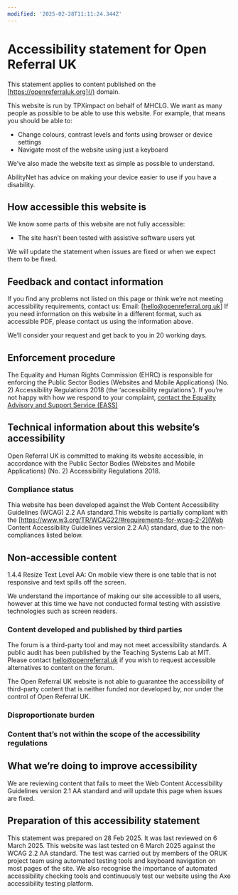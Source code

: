 ```yaml
---
modified: '2025-02-28T11:11:24.344Z'
---
```


# Accessibility statement for Open Referral UK

This statement applies to content published on the [https://openreferraluk.org](/) domain.

This website is run by TPXimpact on behalf of MHCLG. We want as many people as possible to be able to use this website. For example, that means you should be able to:
- Change colours, contrast levels and fonts using browser or device settings
- Navigate most of the website using just a keyboard

We’ve also made the website text as simple as possible to understand.

AbilityNet has advice on making your device easier to use if you have a disability.

## How accessible this website is

We know some parts of this website are not fully accessible:
- The site hasn’t been tested with assistive software users yet

We will update the statement when issues are fixed or when we expect them to be fixed. 

## Feedback and contact information

If you find any problems not listed on this page or think we’re not meeting accessibility requirements, contact us:
Email: [hello@openreferral.org.uk]
If you need information on this website in a different format, such as accessible PDF, please contact us using the information above. 

We’ll consider your request and get back to you in 20 working days. 

## Enforcement procedure
The Equality and Human Rights Commission (EHRC) is responsible for enforcing the Public Sector Bodies (Websites and Mobile Applications) (No. 2) Accessibility Regulations 2018 (the ‘accessibility regulations’). If you’re not happy with how we respond to your complaint, [contact the Equality Advisory and Support Service (EASS)](https://www.equalityadvisoryservice.com/)

## Technical information about this website’s accessibility
Open Referral UK is committed to making its website accessible, in accordance with the Public Sector Bodies (Websites and Mobile Applications) (No. 2) Accessibility Regulations 2018.

### Compliance status
Thia website has been developed against the Web Content Accessibility Guidelines (WCAG) 2.2 AA standard.This website is partially compliant with the [https://www.w3.org/TR/WCAG22/#requirements-for-wcag-2-2](Web Content Accessibility Guidelines version 2.2 AA) standard, due to the non-compliances listed below.

## Non-accessible content
1.4.4 Resize Text Level AA: On mobile view there is one table that is not responsive and text spills off the screen.

We understand the importance of making our site accessible to all users, however at this time we have not conducted formal testing with assistive technologies such as screen readers.

### Content developed and published by third parties
The forum is a third-party tool and may not meet accessibility standards. A public audit has been published by the Teaching Systems Lab at MIT. Please contact [hello@openreferral.uk](/) if you wish to request accessible alternatives to content on the forum.

The Open Referral UK website is not able to guarantee the accessibility of third-party content that is neither funded nor developed by, nor under the control of Open Referral UK.

### Disproportionate burden
### Content that’s not within the scope of the accessibility regulations

## What we’re doing to improve accessibility
We are reviewing content that fails to meet the Web Content Accessibility Guidelines version 2.1 AA standard and will update this page when issues are fixed.

## Preparation of this accessibility statement

This statement was prepared on 28 Feb 2025. It was last reviewed on 6 March 2025.
This website was last tested on 6 March 2025 against the WCAG 2.2 AA standard. The test was carried out by members of the ORUK project team using automated testing tools and keyboard navigation on most pages of the site. We also recognise the importance of automated accessibility checking tools and continuously test our website using the Axe accessibility testing platform.
